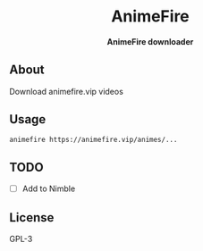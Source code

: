 <div align="center">

# AnimeFire

#### AnimeFire downloader
</div>

## About

Download animefire.vip videos

## Usage

```
animefire https://animefire.vip/animes/...
```

## TODO

- [ ] Add to Nimble

## License

GPL-3

